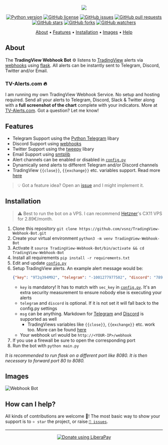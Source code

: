 <p align="center"><a href="https://github.com/vsnz/TradingView-Webhook-Bot" target="_blank"><img src="https://raw.githubusercontent.com/vsnz/TradingView-Webhook-Bot/master/assets/logo.png"></a></p>

<p align="center">
    <a href="https://www.python.org/downloads/release/python-380/"><img src="https://img.shields.io/badge/python-3.8-blue.svg?style=plastic" alt="Python version"></a>
    <a href="https://github.com/vsnz/TradingView-Webhook-Bot/blob/master/LICENSE"><img src="https://img.shields.io/github/license/vsnz/TradingView-Webhook-Bot?style=plastic" alt="GitHub license"></a>
    <a href="https://github.com/vsnz/TradingView-Webhook-Bot/issues"><img src="https://img.shields.io/github/issues/vsnz/TradingView-Webhook-Bot?style=plastic" alt="GitHub issues"></a>
    <a href="https://github.com/vsnz/TradingView-Webhook-Bot/pulls"><img src="https://img.shields.io/github/issues-pr/vsnz/TradingView-Webhook-Bot?style=plastic" alt="GitHub pull requests"></a>
    <br /><a href="https://github.com/vsnz/TradingView-Webhook-Bot/stargazers"><img src="https://img.shields.io/github/stars/vsnz/TradingView-Webhook-Bot?style=social" alt="GitHub stars"></a>
    <a href="https://github.com/vsnz/TradingView-Webhook-Bot/network/members"><img src="https://img.shields.io/github/forks/vsnz/TradingView-Webhook-Bot?style=social" alt="GitHub forks"></a>
    <a href="https://github.com/vsnz/TradingView-Webhook-Bot/watchers"><img src="https://img.shields.io/github/watchers/vsnz/TradingView-Webhook-Bot?style=social" alt="GitHub watchers"></a>
</p>

<p align="center">
  <a href="#about">About</a>
  •
  <a href="#features">Features</a>
  •
  <a href="#installation">Installation</a>
  •
  <a href="#images">Images</a>
  •
  <a href="#how-can-i-help">Help</a>
</p>

## About
The **TradingView Webhook Bot** ⚙️ listens to [TradingView](https://tradingview.com) alerts via [webhooks](https://www.tradingview.com/support/solutions/43000529348-i-want-to-know-more-about-webhooks/) using [flask](https://flask.palletsprojects.com/en/1.1.x/).
All alerts can be instantly sent to Telegram, Discord, Twitter and/or Email. 

### TV-Alerts.com 🔥
I am running my own TradingView Webhook Service. No setup and hosting required. Send all your alerts to Telegram, Discord, Slack & Twitter along with a **full screenshot of the chart** complete with your indicators. More at [TV-Alerts.com](https://tv-alerts.com). Got a question? Let me know!

## Features
- Telegram Support using the [Python Telegram](https://github.com/python-telegram-bot/python-telegram-bot) libary
- Discord Support using [webhooks](https://support.discord.com/hc/de/articles/228383668-Webhooks-verwenden)
- Twitter Support using the [tweepy](https://github.com/tweepy/tweepy) libary
- Email Support using [smtplib](https://docs.python.org/3/library/smtplib.html)
- Alert channels can be enabled or disabled in [`config.py`](https://github.com/vsnz/TradingView-Webhook-Bot/blob/master/config.py)
- Dynamically send alerts to different Telegram and/or Discord channels
- TradingView `{{close}}`, `{{exchange}}` etc. variables support. Read more [here](https://www.tradingview.com/blog/en/introducing-variables-in-alerts-14880/)

> 💡 Got a feature idea? Open an [issue](https://github.com/vsnz/TradingView-Webhook-Bot/issues/new) and I might implement it.

## Installation
> ⚠️ Best to run the bot on a VPS. I can recommend <a href="https://vsnz.net/hetzner" title="Get €20 in cloud credits">Hetzner</a>'s CX11 VPS for 2.89€/month.
1. Clone this repository `git clone https://github.com/vsnz/TradingView-Webhook-Bot.git`
1. Create your virtual environment `python3 -m venv TradingView-Webhook-Bot`
1. Activate it `source TradingView-Webhook-Bot/bin/activate && cd TradingView-Webhook-Bot`
1. Install all requirements `pip install -r requirements.txt`
1. Edit and update [`config.py`](https://github.com/vsnz/TradingView-Webhook-Bot/blob/master/config.py)
1. Setup TradingView alerts. An example alert message would be:
    ```json
    {"key": "9T2q394M92", "telegram": "-1001277977502", "discord": "789842341870960670/BFeBBrCt-w2Z9RJ2wlH6TWUjM5bJuC29aJaJ5OQv9sE6zCKY_AlOxxFwRURkgEl852s3", "msg": "Long #{{ticker}} at `{{close}}`"}
    ```
    - `key` is mandatory! It has to match with `sec_key` in [`config.py`](https://github.com/vsnz/TradingView-Webhook-Bot/blob/master/config.py). It's an extra security measurement to ensure nobody else is executing your alerts
    - `telegram` and `discord` is optional. If it is not set it will fall back to the config.py settings
    - `msg` can be anything. Markdown for [Telegram](https://core.telegram.org/api/entities) and [Discord](https://support.discord.com/hc/en-us/articles/210298617-Markdown-Text-101-Chat-Formatting-Bold-Italic-Underline-) is supported as well
        - TradingViews variables like `{{close}}`, `{{exchange}}` etc. work too. More can be found [here](https://www.tradingview.com/blog/en/introducing-variables-in-alerts-14880/)
    - Your webhook url would be `http://<YOUR-IP>/webhook`
1. If you use a firewall be sure to open the corresponding port
1. Run the bot with `python main.py`

*It is recommended to run flask on a different port like 8080. It is then necessary to forward port 80 to 8080.*

## Images
![Webhook Bot](https://i.imgur.com/vZA42cc.png)

## How can I help?
All kinds of contributions are welcome 🙌! The most basic way to show your support is to `⭐️ star` the project, or raise [`🐞 issues`](https://github.com/vsnz/TradingView-Webhook-Bot/issues/new).

***

<p align="center">
    <a href="https://liberapay.com/vsnz/donate"><img alt="Donate using LiberaPay" src="https://liberapay.com/assets/widgets/donate.svg"></a>
</p>